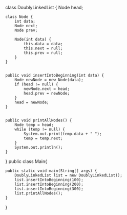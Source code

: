 class DoublyLinkedList {
    Node head;

    class Node {
        int data;
        Node next;
        Node prev;

        Node(int data) {
            this.data = data;
            this.next = null;
            this.prev = null;
        }
    }

   
    public void insertIntoBeginning(int data) {
        Node newNode = new Node(data);
        if (head != null) {
            newNode.next = head;
            head.prev = newNode;
        }
        head = newNode;
    }

   
    public void printAllNodes() {
        Node temp = head;
        while (temp != null) {
            System.out.print(temp.data + " ");
            temp = temp.next;
        }
        System.out.println();
    }
}
public class Main{

    public static void main(String[] args) {
        DoublyLinkedList list = new DoublyLinkedList();
        list.insertIntoBeginning(100);
        list.insertIntoBeginning(200);
        list.insertIntoBeginning(300);
        list.printAllNodes();
    }
}

   
